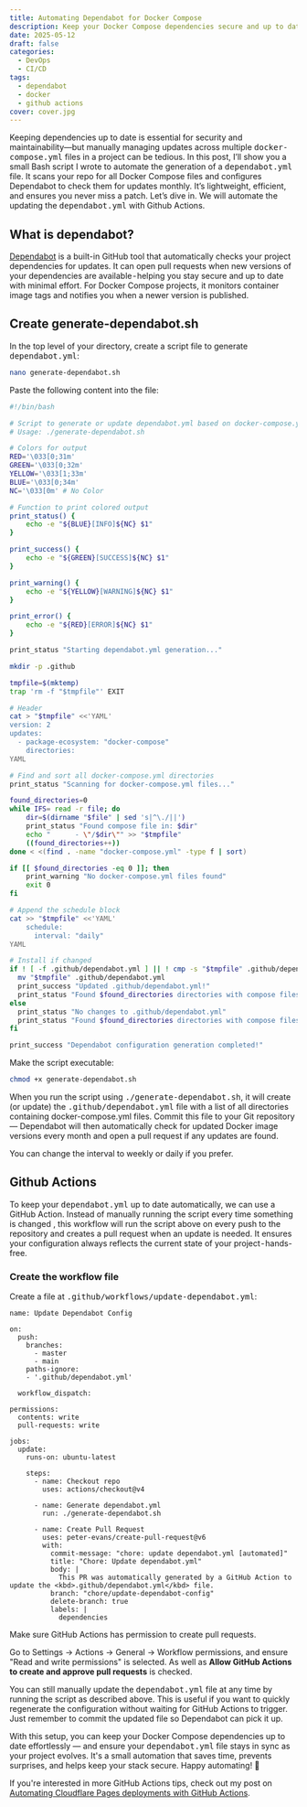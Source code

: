 ```yaml
---
title: Automating Dependabot for Docker Compose
description: Keep your Docker Compose dependencies secure and up to date by automating Dependabot configuration with a simple Bash script and GitHub Actions.
date: 2025-05-12
draft: false
categories:
  - DevOps
  - CI/CD
tags:
  - dependabot
  - docker
  - github actions
cover: cover.jpg
---
```


Keeping dependencies up to date is essential for security and maintainability—but manually managing updates across multiple <kbd>docker-compose.yml</kbd> files in a project can be tedious. In this post, I’ll show you a small Bash script I wrote to automate the generation of a <kbd>dependabot.yml</kbd> file. It scans your repo for all Docker Compose files and configures Dependabot to check them for updates monthly. It’s lightweight, efficient, and ensures you never miss a patch. Let’s dive in. We will automate the updating the <kbd>dependabot.yml</kbd> with Github Actions.

## What is dependabot?
[Dependabot](https://docs.github.com/en/code-security/dependabot/dependabot-version-updates) is a built-in GitHub tool that automatically checks your project dependencies for updates. It can open pull requests when new versions of your dependencies are available - helping you stay secure and up to date with minimal effort. For Docker Compose projects, it monitors container image tags and notifies you when a newer version is published.

## Create generate-dependabot.sh

In the top level of your directory, create a script file to generate <kbd>dependabot.yml</kbd>:

```bash
nano generate-dependabot.sh
```

Paste the following content into the file:

```bash
#!/bin/bash

# Script to generate or update dependabot.yml based on docker-compose.yml files
# Usage: ./generate-dependabot.sh

# Colors for output
RED='\033[0;31m'
GREEN='\033[0;32m'
YELLOW='\033[1;33m'
BLUE='\033[0;34m'
NC='\033[0m' # No Color

# Function to print colored output
print_status() {
    echo -e "${BLUE}[INFO]${NC} $1"
}

print_success() {
    echo -e "${GREEN}[SUCCESS]${NC} $1"
}

print_warning() {
    echo -e "${YELLOW}[WARNING]${NC} $1"
}

print_error() {
    echo -e "${RED}[ERROR]${NC} $1"
}

print_status "Starting dependabot.yml generation..."

mkdir -p .github

tmpfile=$(mktemp)
trap 'rm -f "$tmpfile"' EXIT

# Header
cat > "$tmpfile" <<'YAML'
version: 2
updates:
  - package-ecosystem: "docker-compose"
    directories:
YAML

# Find and sort all docker-compose.yml directories
print_status "Scanning for docker-compose.yml files..."

found_directories=0
while IFS= read -r file; do
    dir=$(dirname "$file" | sed 's|^\./||')
    print_status "Found compose file in: $dir"
    echo "      - \"/$dir\"" >> "$tmpfile"
    ((found_directories++))
done < <(find . -name "docker-compose.yml" -type f | sort)

if [[ $found_directories -eq 0 ]]; then
    print_warning "No docker-compose.yml files found"
    exit 0
fi

# Append the schedule block
cat >> "$tmpfile" <<'YAML'
    schedule:
      interval: "daily"
YAML

# Install if changed
if ! [ -f .github/dependabot.yml ] || ! cmp -s "$tmpfile" .github/dependabot.yml; then
  mv "$tmpfile" .github/dependabot.yml
  print_success "Updated .github/dependabot.yml!"
  print_status "Found $found_directories directories with compose files"
else
  print_status "No changes to .github/dependabot.yml"
  print_status "Found $found_directories directories with compose files"
fi

print_success "Dependabot configuration generation completed!"
```

Make the script executable:

```bash
chmod +x generate-dependabot.sh
```

When you run the script using <kbd>./generate-dependabot.sh</kbd>, it will create (or update) the <kbd>.github/dependabot.yml</kbd> file with a list of all directories containing docker-compose.yml files. Commit this file to your Git repository — Dependabot will then automatically check for updated Docker image versions every month and open a pull request if any updates are found.

You can change the interval to weekly or daily if you prefer.

## Github Actions

To keep your <kbd>dependabot.yml</kbd> up to date automatically, we can use a GitHub Action. Instead of manually running the script every time something is changed , this workflow will run the script above on every push to the repository and creates a pull request when an update is needed. It ensures your configuration always reflects the current state of your project - hands-free.

### Create the workflow file
Create a file at <kbd>.github/workflows/update-dependabot.yml</kbd>:

```shell
name: Update Dependabot Config

on:
  push:
    branches:
      - master
      - main
    paths-ignore:
    - '.github/dependabot.yml'

  workflow_dispatch:

permissions:
  contents: write
  pull-requests: write

jobs:
  update:
    runs-on: ubuntu-latest

    steps:
      - name: Checkout repo
        uses: actions/checkout@v4

      - name: Generate dependabot.yml
        run: ./generate-dependabot.sh

      - name: Create Pull Request
        uses: peter-evans/create-pull-request@v6
        with:
          commit-message: "chore: update dependabot.yml [automated]"
          title: "Chore: Update dependabot.yml"
          body: |
            This PR was automatically generated by a GitHub Action to update the <kbd>.github/dependabot.yml</kbd> file.
          branch: "chore/update-dependabot-config"
          delete-branch: true
          labels: |
            dependencies
```

Make sure GitHub Actions has permission to create pull requests.

Go to Settings → Actions → General → Workflow permissions, and ensure "Read and write permissions" is selected.
As well as **Allow GitHub Actions to create and approve pull requests** is checked.

You can still manually update the <kbd>dependabot.yml</kbd> file at any time by running the script as described above. This is useful if you want to quickly regenerate the configuration without waiting for GitHub Actions to trigger. Just remember to commit the updated file so Dependabot can pick it up.

With this setup, you can keep your Docker Compose dependencies up to date effortlessly — and ensure your <kbd>dependabot.yml</kbd> file stays in sync as your project evolves. It's a small automation that saves time, prevents surprises, and helps keep your stack secure. Happy automating! 🚀

If you're interested in more GitHub Actions tips, check out my post on [Automating Cloudflare Pages deployments with GitHub Actions](https://svenvg93.github.io/posts/github-actions-cloudflare-pages/).
